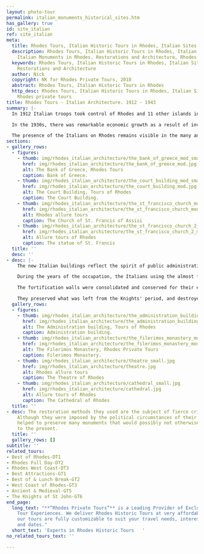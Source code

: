 ```yaml
---
layout: photo-tour
permalink: italian_monuments_historical_sites.htm
has_gallery: true
id: site_italian
ref: site_italian
meta:
  title: Rhodes Tours, Italian Historic Tours in Rhodes, Italian Sites and Landmarks
  description: Rhodes Tours, Italian Historic Tours in Rhodes, Italian Sites and Landmarks,
    Italian Monuments in Rhodes, Restorations and Architecture, Rhodes private tours
  keywords: Rhodes Tours, Italian Historic Tours in Rhodes, Italian Sites and Landmarks,
    Restorations and Architecture
  author: Nick
  copyright: NK for Rhodes Private Tours, 2018
  abstract: Rhodes Tours, Italian Historic Tours in Rhodes
  http_desc: Rhodes Tours, Italian Historic Tours in Rhodes, Italian Sites and Landmarks,
    Rhodes private tours
title: Rhodes Tours - Italian Architecture. 1912 - 1943
summary: |-
  In 1912 Italian troops took control of Rhodes and 11 other islands in the Dodecanese. They established an Italian colony known as "Isole Italiane dell'Egeo" (Italian Islands of the Aegean Sea).

  In the 1930s, there was remarkable economic growth as a result of investments made to the infrastructure of the island by the Italians. They continued to occupy the islands into WWII. Mussolini embarked on a program of Italianization, hoping to make Rhodes a modern transportation hub that would serve as a focal point for the spread of Italian culture in the East.

  The presence of the Italians on Rhodes remains visible in the many and varied buildings constructed under their command.
sections:
- gallery_rows:
  - figures:
    - thumb: img/rhodes_italian_architecture/the_bank_of_greece_mod_small.jpg
      href: img/rhodes_italian_architecture/the_bank_of_greece_mod.jpg
      alt: The Bank of Greece, Rhodes Tours
      caption: Bank of Greece.
    - thumb: img/rhodes_italian_architecture/the_court_building_mod_small.jpg
      href: img/rhodes_italian_architecture/the_court_building_mod.jpg
      alt: The Court Building, Tours of Rhodes
      caption: The Court Building.
    - thumb: img/rhodes_italian_architecture/the_st_francisco_church_mod_small.jpg
      href: img/rhodes_italian_architecture/the_st_francisco_church_mod.jpg
      alt: Rhodes allure tours
      caption: The Church of St. Francis of Assisi
    - thumb: img/rhodes_italian_architecture/the_st_francisco_church_2_mod_small.png
      href: img/rhodes_italian_architecture/the_st_francisco_church_2_mod.jpg
      alt: Allure tours of Rhodes
      caption: The statue of St. Francis
  title: ''
  desc: ''
- desc: |-
    The new Italian buildings reflect the spirit of public administration, and set new benchmarks in the urban landscape. All this public buildings are samples of a colonial policy and are closely linked to the presence of two general governors, equally active, but diametrically opposed in their choices in architecture, Mario Lago (1924-1936) and Cesare Maria De Vechi (1936-1943).

    During the years of the occupation, the Italians using the almost free local labor force, they also carried out an extensive program of restorations.

    The fortification walls were consolidated and conserved for their entire length.

    They preserved what was left from the Knights' period, and destroyed all Ottoman buildings. They reconstructed the Grand Master's Palace, the Knights' Hospital, and the Filerimos, also the Ottoman additions were removed from the ecclesiastical monuments in the town.
  gallery_rows:
  - figures:
    - thumb: img/rhodes_italian_architecture/the_administration_building_mod_small.jpg
      href: img/rhodes_italian_architecture/the_administration_building_mod.jpg
      alt: The Administration building, Tours of Rhodes
      caption: Administration building.
    - thumb: img/rhodes_italian_architecture/the_filerimos_monastery_mod_small.jpg
      href: img/rhodes_italian_architecture/the_filerimos_monastery_mod.jpg
      alt: The Filerimos Monastery, Rhodes Private Tours
      caption: Filerimos Monastery.
    - thumb: img/rhodes_italian_architecture/theatre_small.jpg
      href: img/rhodes_italian_architecture/theatre.jpg
      alt: Rhodes allure tours
      caption: The Theatre of Rhodes
    - thumb: img/rhodes_italian_architecture/cathedral_small.jpg
      href: img/rhodes_italian_architecture/cathedral.jpg
      alt: Allure tours of Rhodes
      caption: The Cathedral of Rhodes
  title: ''
- desc: The restoration methods they used are the subject of fierce criticism today.
    Although they were imposed by the political circumstances of their day, they nevertheless
    helped to preserve many monuments that would possibly not otherwise have survived
    to the present.
  title: ''
  gallery_rows: []
subtitle: ''
related_tours:
- Best of Rhodes-DT1
- Rhodes Full Day-DT2
- Rhodes West Coast-DT3
- Best Attractions-GT1
- Best of & Lunch Break-GT2
- West Coast of Rhodes-GT3
- Ancient & Medieval-GT5
- The Knights of St John-GT6
end_page:
  long_text: "**“Rhodes Private Tours”** is a Leading Provider of Exclusive and Personalized
    Tour Experiences. We deliver Rhodes Historic Tours at very affordable rates. All
    our tours are fully customizable to suit your travel needs, interests, schedules,
    and dates."
  short_text: 'Experts in Rhodes Historic Tours   '
no_related_tours_text: ''

---
```

